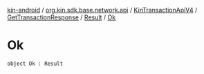 [kin-android](../../../../index.md) / [org.kin.sdk.base.network.api](../../../index.md) / [KinTransactionApiV4](../../index.md) / [GetTransactionResponse](../index.md) / [Result](index.md) / [Ok](./-ok.md)

# Ok

`object Ok : Result`